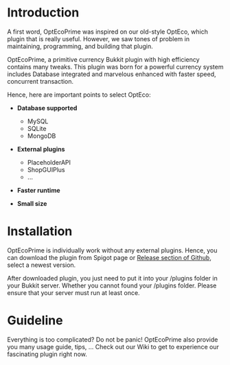# Introduction
A first word, OptEcoPrime was inspired on our old-style OptEco, which plugin that is really useful. However, we saw tones of problem in maintaining, programming, and building that plugin.

OptEcoPrime, a primitive currency Bukkit plugin with high efficiency contains many tweaks. This plugin was born for a powerful currency system includes Database integrated and marvelous enhanced with faster speed, concurrent transaction. 

Hence, here are important points to select OptEco:
- **Database supported**
  - MySQL
  - SQLite
  - MongoDB

- **External plugins**
  - PlaceholderAPI
  - ShopGUIPlus
  - ...

- **Faster runtime**
- **Small size**

# Installation
OptEcoPrime is individually work without any external plugins. Hence, you can download the plugin from Spigot page or [Release section of Github](https://github.com/PlayerNguyen/OptEcoPrime/releases), select a newest version.

After downloaded plugin, you just need to put it into your /plugins folder in your Bukkit server. Whether you cannot found your /plugins folder. Please ensure that your server must run at least once.

# Guideline
Everything is too complicated? Do not be panic! OptEcoPrime also provide you many usage guide, tips, ... Check out our Wiki to get to experience our fascinating plugin right now.

